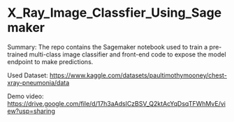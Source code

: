 # X_Ray_Image_Classfier_Using_Sagemaker
Summary: The repo contains the Sagemaker notebook used to train a pre-trained multi-class image classifier and front-end code to expose the model endpoint to make predictions.


Used Dataset: https://www.kaggle.com/datasets/paultimothymooney/chest-xray-pneumonia/data


Demo video: https://drive.google.com/file/d/17h3aAdslCzBSV_Q2ktAcYqDsqTFWhMvE/view?usp=sharing
